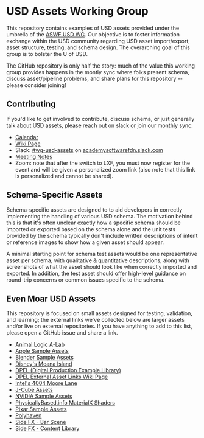 # USD Assets Working Group

This repository contains examples of USD assets provided under the umbrella of the [ASWF USD WG](https://wiki.aswf.io/display/WGUSD).
Our objective is to foster information exchange within the USD community regarding USD asset import/export, asset structure, testing, and schema design. The overarching goal of this group is to bolster the U of USD.

The GitHub repository is only half the story: much of the value this working group provides happens in the montly sync where folks present schema, discuss asset/pipeline problems, and share plans for this repository -- please consider joining!

## Contributing
If you'd like to get involved to contribute, discuss schema, or just generally talk about USD assets, please reach out on slack or join our monthly sync:

 * [Calendar](https://lists.aswf.io/g/wg-usd/calendar)
 * [Wiki Page](https://wiki.aswf.io/display/WGUSD/USD+Assets)
 * Slack: [#wg-usd-assets](https://academysoftwarefdn.slack.com/archives/C02TZPYMP8S) on [academysoftwarefdn.slack.com](https://join.slack.com/t/academysoftwarefdn/shared_invite/zt-24cnganaf-~1UQpPJIdeoQohWk0k5X5g)
 * [Meeting Notes](https://drive.google.com/drive/u/0/folders/1jIosOIcpnLDLdcjv78NN8g7TWJR3KaIZ)
 * Zoom: note that after the switch to LXF, you must now register for the event and will be given a personalized zoom link (also note that this link is personalized and cannot be shared).

## Schema-Specific Assets

Schema-specific assets are designed to to aid developers in correctly implementing the handling of various USD schema. The
motivation behind this is that it's often unclear exactly how a specific schema should be imported or exported based on the
schema alone and the unit tests provided by the schema typically don't include written descriptions of intent or reference images
to show how a given asset should appear.

A minimal starting point for schema test assets would be one representative asset per schema, with qualitative & quantitative
descriptions, along with screenshots of what the asset should look like when correctly imported and exported. In addition, the test
asset should offer high-level guidance on round-trip concerns or common issues specific to the schema.

## Even Moar USD Assets

This repository is focused on small assets designed for testing, validation, and learning; the external links we've collected below
are larger assets and/or live on external repositories. If you have anything to add to this list, please open a GitHub issue and share
a link.

 * [Animal Logic A-Lab](https://animallogic.com/alab)
 * [Apple Sample Assets](https://developer.apple.com/augmented-reality/quick-look/)
 * [Blender Sample Assets](https://download.blender.org/institute/sybren/usd/)
 * [Disney's Moana Island](https://www.disneyanimation.com/data-sets/?drawer=/resources/moana-island-scene/)
 * [DPEL (Digital Production Example Library)](https://dpel.aswf.io/)
 * [DPEL External Asset Links Wiki Page](https://wiki.aswf.io/display/ARW/Links+to+Open+Assets)
 * [Intel's 4004 Moore Lane](https://dpel.aswf.io/4004-moore-lane/)
 * [J-Cube Assets](https://j-cube.jp/solutions/multiverse/assets/)
 * [NVIDIA Sample Assets](https://developer.nvidia.com/usd#sample)
 * [PhysicallyBased.info MaterialX Shaders](https://physicallybased.info/)
 * [Pixar Sample Assets](https://graphics.pixar.com/usd/downloads.html)
 * [Polyhaven](https://github.com/minami110/polyhaven)
 * [Side FX - Bar Scene](https://www.sidefx.com/contentlibrary/bar-scene/)
 * [Side FX - Content Library](https://www.sidefx.com/contentlibrary/)
